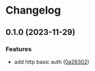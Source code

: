 # Changelog

## 0.1.0 (2023-11-29)


### Features

* add http basic auth ([0a26302](https://github.com/yibuma/http-basic-auth-middleware/commit/0a263027061337d28a26536135f2e686fee5347b))
